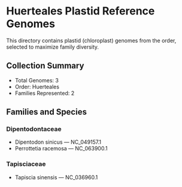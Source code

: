 # Huerteales Plastid Reference Genomes

This directory contains plastid (chloroplast) genomes from the order, selected to maximize family diversity.

## Collection Summary

- Total Genomes: 3
- Order: Huerteales
- Families Represented: 2

## Families and Species

### Dipentodontaceae
- Dipentodon sinicus — NC_049157.1
- Perrottetia racemosa — NC_063900.1

### Tapisciaceae
- Tapiscia sinensis — NC_036960.1

